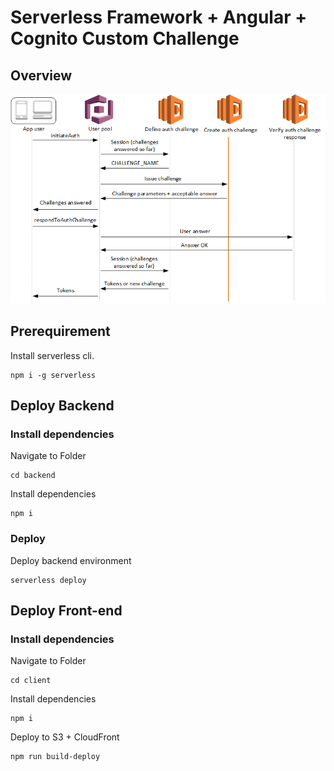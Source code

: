 # Serverless Framework + Angular + Cognito Custom Challenge

## Overview

![architecture](images/lambda-challenges.png)

## Prerequirement

Install serverless cli.

```shellscript
npm i -g serverless
```

## Deploy Backend

### Install dependencies

Navigate to Folder

```shellscript
cd backend
```

Install dependencies

```shellscript
npm i
```

### Deploy

Deploy backend environment

```shellscript
serverless deploy
```

## Deploy Front-end

### Install dependencies

Navigate to Folder

```shellscript
cd client
```

Install dependencies

```shellscript
npm i
```

Deploy to S3 + CloudFront

```shellscript
npm run build-deploy
```
